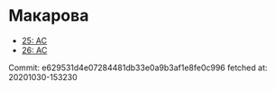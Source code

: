 # Макарова
- [25: AC](25.md)
- [26: AC](26.md)

Commit: e629531d4e07284481db33e0a9b3af1e8fe0c996
 fetched at: 20201030-153230
